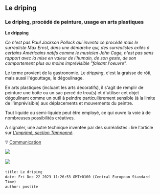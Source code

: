 ## Le driping
### Le driping, procédé de peinture, usage en arts plastiques
 **Le dripping**  

_Ce n'est pas Paul Jackson Pollock qui inventa ce procédé mais le surréaliste Max Ernst, dans une démarche qui, des surréalistes exilés à certains Américains natifs comme le musicien John Cage, n'est pas sans rapport avec la mise en valeur de l'humain, de son geste, de son comportement plus ou moins imprévisible "faisant l'oeuvre"._

Le terme provient de la gastronomie. Le _dripping_, c'est la graisse de rôti, mais aussi l'égouttage, le dégoulinage.

En arts plastiques (incluant les arts décoratifs), il s'agit de remplir de peinture une boîte ou un sac percé de trou(s) et d'utiliser cet objet dégoulinant comme un outil à peindre particulièrement sensible (à la limite de l'imprévisible) aux déplacements et mouvements du peintre.

Tout liquide ou semi-liquide peut être employé, ce qui ouvre la voie à de nombreuses possibilités créatives.

A signaler, une autre technique inventée par des surréalistes : lire l'article sur [_L'imprimé, section Tamponné_](imprime.html#tamponne).



![](images/flechebas.gif) [Communication](http://www.artrealite.com/annonceurs.htm) 

[![](https://cbonvin.fr/sites/regie.artrealite.com/visuels/campagne1.png)](index-2.html#20131014)

![](https://cbonvin.fr/sites/regie.artrealite.com/visuels/campagne2.png)
```
title: Le driping
date: Fri Dec 22 2023 11:26:53 GMT+0100 (Central European Standard Time)
author: postite
```
